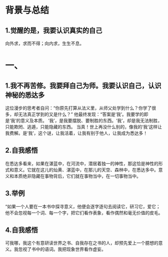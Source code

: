 # 背景与总结
## 1.觉醒的是，我要认识真实的自己
向外求，求而不得；向内求，生生不息。

# 一、
## 1.我不再苦修。我要拜自己为师。我要认识自己，认识神秘的悉达多
这位漫步的思考者自问：​“你原先打算从法义里，从师父处学到什么？你学了很多，却无法真正学到的又是什么？​”
他最终发现：​“答案是‘我’。我要学的即是‘我’的意义及本质。
‘我’，是我要摆脱、要制胜的东西。‘我’，却是我无法制胜，只能欺罔、逃遁，只能隐藏的东西。
当真！世上再没什么别的，像我的‘我’这样让我费解。是‘我’，这个谜，让我活着，让我有别于他人，让我成为悉达多！

## 2.自我感悟
在悉达多看来，如果在湛蓝中，在河流中，潜居着独一的神性，那这恰是神性的形式和意义。它就在这儿的灿黄、湛蓝中，在那儿的天空、森林中，在悉达多中。意义和本质绝非隐藏在事物背后，它们就在事物当中，在一切事物当中。

## 3.举例
“如果一个人要在一本书中探寻意义，他便会逐字逐句去阅读它，研习它，爱它；他不会忽视每一个词、每一个字，把它们看作表象，看作偶然和毫无价值的皮毛。

## 4.自我感悟
可我哪，我这个有意研读世界之书、自我存在之书的人，却预先爱上一个臆想的意义。我忽视了书中的语词。我把现象世界看作虚妄。



